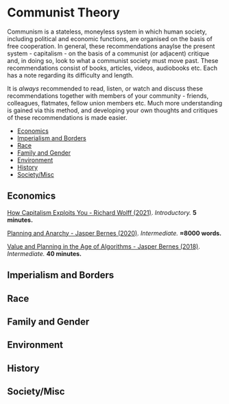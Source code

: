 # Communist Theory

Communism is a stateless, moneyless system in which human society, including political and economic functions, are organised on the basis of free cooperation. In general, these recommendations anaylse the present system - capitalism - on the basis of a communist (or adjacent) critique and, in doing so, look to what a communist society must move past. These recommendations consist of books, articles, videos, audiobooks etc. Each has a note regarding its difficulty and length.

It is *always* recommended to read, listen, or watch and discuss these recommendations together with members of your community - friends, colleagues, flatmates, fellow union members etc. Much more understanding is gained via this method, and developing your own thoughts and critiques of these recommendations is made easier.

<!-- toc -->

- [Economics](#economics)
- [Imperialism and Borders](#imperialism-and-borders)
- [Race](#race)
- [Family and Gender](#family-and-gender)
- [Environment](#environment)
- [History](#history)
- [Society/Misc](Society/Misc)
  
<!-- tocstop -->

## Economics

[How Capitalism Exploits You - Richard Wolff (2021)](https://www.youtube.com/watch?v=2mI_RMQEulw). *Introductory.* **5 minutes.**

[Planning and Anarchy - Jasper Bernes (2020)](https://cominsitu.files.wordpress.com/2020/02/bernes-planning.pdf). *Intermediate.* **≈8000 words.**

[Value and Planning in the Age of Algorithms - Jasper Bernes (2018)](https://youtu.be/ZMzZQILjL8k). *Intermediate.* **40 minutes.**

## Imperialism and Borders

## Race

## Family and Gender

## Environment

## History

## Society/Misc
